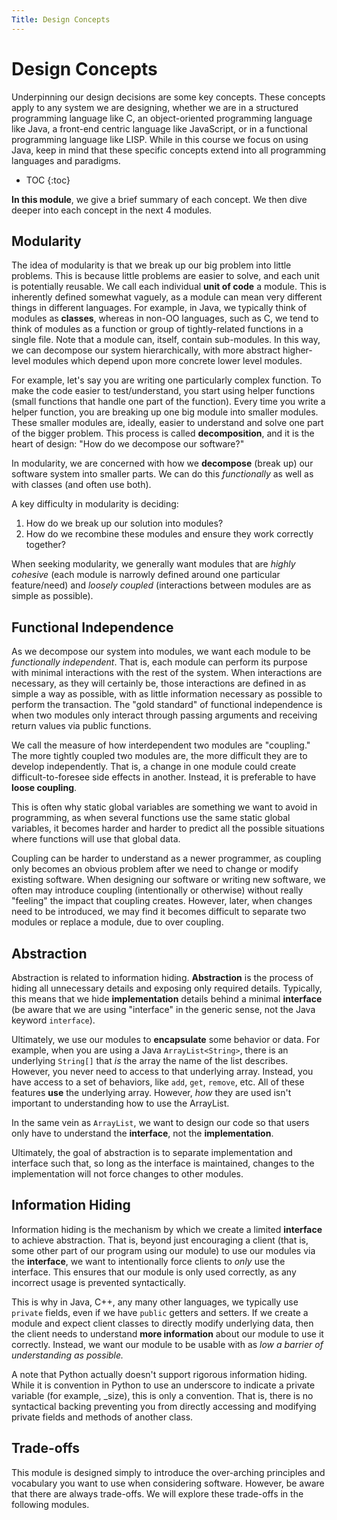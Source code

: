 ```yaml
---
Title: Design Concepts
---
```


# Design Concepts

Underpinning our design decisions are some key concepts. These concepts apply to any system we are designing, whether we are in a structured programming language like C, an object-oriented programming language like Java, a front-end centric language like JavaScript, or in a functional programming language like LISP. While in this course we focus on using Java, keep in mind that these specific concepts extend into all programming languages and paradigms.

* TOC
{:toc}



**In this module**, we give a brief summary of each concept. We then dive deeper into each concept in the next 4 modules.

## Modularity

The idea of modularity is that we break up our big problem into little problems. This is because little problems are easier to solve, and each unit is potentially reusable. We call each individual **unit of code** a module. This is inherently defined somewhat vaguely, as a module can mean very different things in different languages. For example, in Java, we typically think of modules as **classes**, whereas in non-OO languages, such as C, we tend to think of modules as a function or group of tightly-related functions in a single file. Note that a module can, itself, contain sub-modules. In this way, we can decompose our system hierarchically, with more abstract higher-level modules which depend upon more concrete lower level modules.

For example, let's say you are writing one particularly complex function. To make the code easier to test/understand, you start using helper functions (small functions that handle one part of the function). Every time you write a helper function, you are breaking up one big module into smaller modules. These smaller modules are, ideally, easier to understand and solve one part of the bigger problem. This process is called **decomposition**, and it is the heart of design: "How do we decompose our software?"

In modularity, we are concerned with how we **decompose** (break up) our software system into smaller parts. We can do this *functionally* as well as with classes (and often use both). 

A key difficulty in modularity is deciding:

1. How do we break up our solution into modules?
2. How do we recombine these modules and ensure they work correctly together?  

When seeking modularity, we generally want modules that are *highly cohesive* (each module is narrowly defined around one particular feature/need) and *loosely coupled* (interactions between modules are as simple as possible).

## Functional Independence

As we decompose our system into modules, we want each module to be *functionally independent*. That is, each module can perform its purpose with minimal interactions with the rest of the system. When interactions are necessary, as they will certainly be, those interactions are defined in as simple a way as possible, with as little information necessary as possible to perform the transaction. The "gold standard" of functional independence is when two modules only interact through passing arguments and receiving return values via public functions.

We call the measure of how interdependent two modules are "coupling." The more tightly coupled two modules are, the more difficult they are to develop independently. That is, a change in one module could create difficult-to-foresee side effects in another. Instead, it is preferable to have **loose coupling**.

This is often why static global variables are something we want to avoid in programming, as when several functions use the same static global variables, it becomes harder and harder to predict all the possible situations where functions will use that global data.

Coupling can be harder to understand as a newer programmer, as coupling only becomes an obvious problem after we need to change or modify existing software. When designing our software or writing new software, we often may introduce coupling (intentionally or otherwise) without really "feeling" the impact that coupling creates. However, later, when changes need to be introduced, we may find it becomes difficult to separate two modules or replace a module, due to over coupling.

## Abstraction

Abstraction is related to information hiding. **Abstraction** is the process of hiding all unnecessary details and exposing only required details. Typically, this means that we hide **implementation** details behind a minimal **interface** (be aware that we are using "interface" in the generic sense, not the Java keyword `interface`). 

Ultimately, we use our modules to **encapsulate** some behavior or data. For example, when you are using a Java `ArrayList<String>`, there is an underlying `String[]` that *is* the array the name of the list describes. However, you never need to access to that underlying array. Instead, you have access to a set of behaviors, like `add`, `get`, `remove`, etc. All of these features **use** the underlying array. However, *how* they are used isn't important to understanding how to use the ArrayList.

In the same vein as `ArrayList`, we want to design our code so that users only have to understand the **interface**, not the **implementation**. 

Ultimately, the goal of abstraction is to separate implementation and interface such that, so long as the interface is maintained, changes to the implementation will not force changes to other modules.

## Information Hiding

Information hiding is the mechanism by which we create a limited **interface** to achieve abstraction. That is, beyond just encouraging a client (that is, some other part of our program using our module) to use our modules via the **interface**, we want to intentionally force clients to *only* use the interface. This ensures that our module is only used correctly, as any incorrect usage is prevented syntactically.

This is why in Java, C++, any many other languages, we typically use `private` fields, even if we have `public` getters and setters. If we create a module and expect client classes to directly modify underlying data, then the client needs to understand **more information** about our module to use it correctly. Instead, we want our module to be usable with as *low a barrier of understanding as possible.*

A note that Python actually doesn't support rigorous information hiding. While it is convention in Python to use an underscore to indicate a private variable (for example, _size), this is only a convention. That is, there is no syntactical backing preventing you from directly accessing and modifying private fields and methods of another class.

## Trade-offs

This module is designed simply to introduce the over-arching principles and vocabulary you want to use when considering software. However, be aware that there are always trade-offs. We will explore these trade-offs in the following modules.
